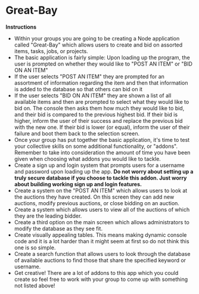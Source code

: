 # Great-Bay

**Instructions**
​
* Within your groups you are going to be creating a Node application called "Great-Bay" which allows users to create and bid on assorted items, tasks, jobs, or projects.
​
* The basic application is fairly simple: Upon loading up the program, the user is prompted on whether they would like to "POST AN ITEM" or "BID ON AN ITEM"
​
* If the user selects "POST AN ITEM" they are prompted for an assortment of information regarding the item and then that information is added to the database so that others can bid on it
​
* If the user selects "BID ON AN ITEM" they are shown a list of all available items and then are prompted to select what they would like to bid on. The console then asks them how much they would like to bid, and their bid is compared to the previous highest bid. If their bid is higher, inform the user of their success and replace the previous bid with the new one. If their bid is lower (or equal), inform the user of their failure and boot them back to the selection screen.
​
* Once your group has put together the basic application, it's time to test your collective skills on some additional functionality, or "addons". Remember to take into consideration the amount of time you have been given when choosing what addons you would like to tackle.
​
* Create a sign up and login system that prompts users for a username and password upon loading up the app. **Do not worry about setting up a truly secure database if you choose to tackle this addon. Just worry about building working sign up and login features.**
​
* Create a system on the "POST AN ITEM" which allows users to look at the auctions they have created. On this screen they can add new auctions, modify previous auctions, or close bidding on an auction.
​
* Create a system which allows users to view all of the auctions of which they are the leading bidder.
​
* Create a third option on the main screen which allows administrators to modify the database as they see fit.
​
* Create visually appealing tables. This means making dynamic console code and it is a lot harder than it might seem at first so do not think this one is so simple.
​
* Create a search function that allows users to look through the database of available auctions to find those that share the specified keyword or username.
​
* Get creative! There are a lot of addons to this app which you could create so feel free to work with your group to come up with something not listed above!
